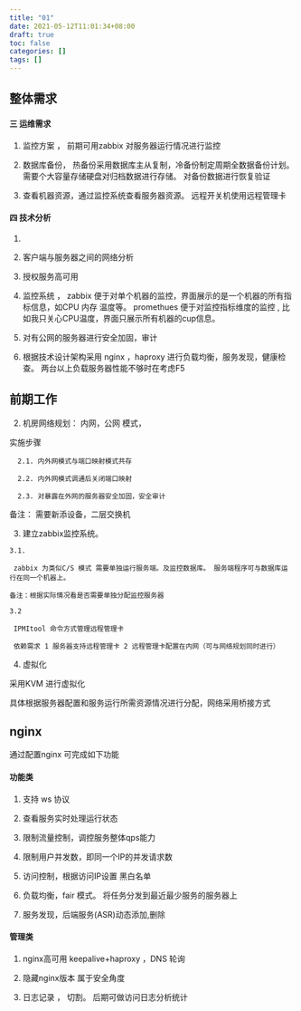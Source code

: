 ```yaml
---
title: "01"
date: 2021-05-12T11:01:34+08:00
draft: true 
toc: false
categories: []
tags: []
---
```


## 整体需求

#### 三 运维需求

1. 监控方案 ， 前期可用zabbix 对服务器运行情况进行监控

2. 数据库备份， 热备份采用数据库主从复制，冷备份制定周期全数据备份计划。需要个大容量存储硬盘对归档数据进行存储。 对备份数据进行恢复验证

3. 查看机器资源，通过监控系统查看服务器资源。 远程开关机使用远程管理卡

#### 四 技术分析

1. 

2. 客户端与服务器之间的网络分析

3. 授权服务高可用

4. 监控系统 ， zabbix 便于对单个机器的监控，界面展示的是一个机器的所有指标信息，如CPU 内存 温度等。 promethues 便于对监控指标维度的监控  , 比如我只关心CPU温度，界面只展示所有机器的cup信息。

5. 对有公网的服务器进行安全加固，审计

6. 根据技术设计架构采用 nginx ，haproxy 进行负载均衡，服务发现，健康检查。 两台以上负载服务器性能不够时在考虑F5

## 前期工作

2. 机房网络规划：  内网，公网 模式， 

实施步骤 
``` 
  2.1. 内外网模式与端口映射模式共存

  2.2. 内外网模式调通后关闭端口映射

  2.3. 对暴露在外网的服务器安全加固，安全审计
```
备注： 需要新添设备，二层交换机

3. 建立zabbix监控系统。
``` 
3.1.

 zabbix 为类似C/S 模式 需要单独运行服务端。及监控数据库。 服务端程序可与数据库运行在同一个机器上。

备注：根据实际情况看是否需要单独分配监控服务器

3.2

 IPMItool 命令方式管理远程管理卡

 依赖需求 1 服务器支持远程管理卡 2 远程管理卡配置在内网（可与网络规划同时进行） 
```
4. 虚拟化

 采用KVM 进行虚拟化 

具体根据服务器配置和服务运行所需资源情况进行分配，网络采用桥接方式

## nginx 

通过配置nginx 可完成如下功能

#### 功能类

1. 支持 ws 协议 

2. 查看服务实时处理运行状态

3. 限制流量控制，调控服务整体qps能力

4. 限制用户并发数，即同一个IP的并发请求数

5. 访问控制，根据访问IP设置 黑白名单

6. 负载均衡，fair 模式。 将任务分发到最近最少服务的服务器上

7. 服务发现，后端服务(ASR)动态添加,删除

#### 管理类

1. nginx高可用 keepalive+haproxy ，DNS 轮询 

2. 隐藏nginx版本 属于安全角度

3. 日志记录 ， 切割。 后期可做访问日志分析统计

 


